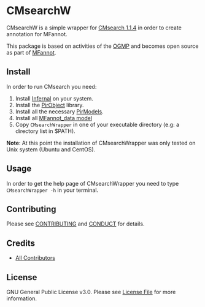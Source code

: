 # CMsearchW

CMsearchW is a simple wrapper for [CMsearch 1.1.4](http://eddylab.org/infernal/) in order to create annotation for MFannot.

This package is based on activities of  the [OGMP](http://megasun.bch.umontreal.ca/ogmp/) and becomes open source as part of [MFannot](http://megasun.bch.umontreal.ca/RNAweasel/).

## Install

In order to run CMsearch you need:

1. Install [Infernal](http://eddylab.org/infernal/) on your system.
2. Install the [PirObject](https://github.com/prioux/PirObject) library.
3. Install all the necessary [PirModels](https://github.com/BFL-lab/PirModels).
4. Install all [MFannot_data model](https://github.com/BFL-lab/MFannot_data)
5. Copy `CMsearchWrapper` in one of your executable directory (e.g: a directory list in $PATH).

**Note**: At this point the installation of CMsearchWrapper was only tested on Unix system (Ubuntu and CentOS).

## Usage

In order to get the help page of CMsearchWrapper you need to type `CMsearchWrapper -h` in your terminal.

## Contributing

Please see [CONTRIBUTING](CONTRIBUTING.md) and [CONDUCT](CONDUCT.md) for details.

## Credits

- [All Contributors](https://github.com/BFL-lab/CMsearchW/graphs/contributors)

## License

GNU General Public License v3.0. Please see [License File](LICENSE.md) for more information.

